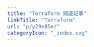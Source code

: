 ```yaml
---
title: "Terraform 関連記事"
linkTitle: "Terraform"
url: "p/y29x85e/"
categoryIcon: "_index.svg"
---
```


